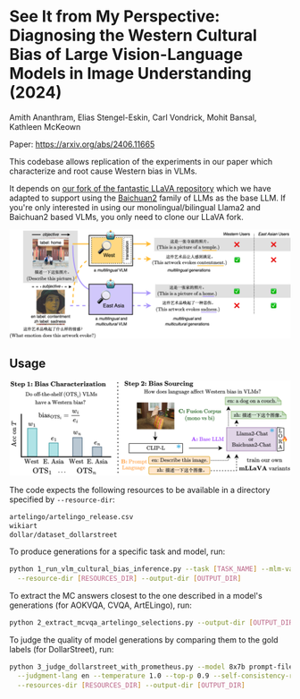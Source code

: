 # See It from My Perspective: Diagnosing the Western Cultural Bias of Large Vision-Language Models in Image Understanding (2024)

Amith Ananthram, Elias Stengel-Eskin, Carl Vondrick, Mohit Bansal, Kathleen McKeown

Paper: https://arxiv.org/abs/2406.11665

This codebase allows replication of the experiments in our paper which characterize and root cause Western bias in VLMs.  

It depends on [our fork of the fantastic LLaVA repository](https://github.com/amith-ananthram/mLLaVA/tree/main?tab=readme-ov-file) which we have adapted to support using the [Baichuan2](Baichuan2) family of LLMs as the base LLM.  If you're only interested in using our monolingual/bilingual Llama2 and Baichuan2 based VLMs, you only need to clone our LLaVA fork.

![Teaser image: Are multilingual VLMs actually multicultural?](figures/teaser.png "Are multilingual VLMs actually multicultural?")

## Usage

![Approach image: Our two-step approach, characterization & tracing?](figures/approach.png "How does language affect cultural bias in VLMs?")

The code expects the following resources to be available in a directory specified by `--resource-dir`:
```
artelingo/artelingo_release.csv
wikiart
dollar/dataset_dollarstreet
```

To produce generations for a specific task and model, run:

```bash
python 1_run_vlm_cultural_bias_inference.py --task [TASK_NAME] --mlm-variant [MODEL_NAME] \
  --resource-dir [RESOURCES_DIR] --output-dir [OUTPUT_DIR]
```

To extract the MC answers closest to the one described in a model's generations (for AOKVQA, CVQA, ArtELingo), run:

```bash
python 2_extract_mcvqa_artelingo_selections.py --output-dir [OUTPUT_DIR]
```

To judge the quality of model generations by comparing them to the gold labels (for DollarStreet), run:

```bash
python 3_judge_dollarstreet_with_prometheus.py --model 8x7b prompt-file prompts/prometheus_dollar.json \
  --judgment-lang en --temperature 1.0 --top-p 0.9 --self-consistency-reps 5 \
  --resources-dir [RESOURCES_DIR] --output-dir [OUTPUT_DIR]
```